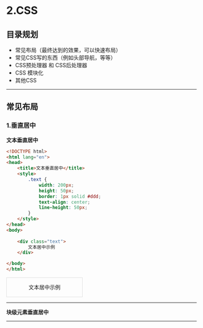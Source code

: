 # 2.CSS

## 目录规划

- 常见布局（最终达到的效果，可以快速布局）
- 常见CSS写的东西（例如头部导航，等等）
- CSS预处理器 和 CSS后处理器
- CSS 模块化
- 其他CSS

---

## 常见布局

### 1.垂直居中

**文本垂直居中**

```html
<!DOCTYPE html>
<html lang="en">
<head>
    <title>文本垂直居中</title>
    <style>
        .text {
            width: 200px;
            height: 50px;
            border: 1px solid #ddd;
            text-align: center;
            line-height: 50px;
        }
    </style>
</head>
<body>
    
    <div class="text">
        文本居中示例
    </div>

</body>
</html>
```

<div style="width:200px;height:50px;border:1px solid #ddd;text-align:center;line-height:50px;">文本居中示例</div>

---

**块级元素垂直居中**


---


